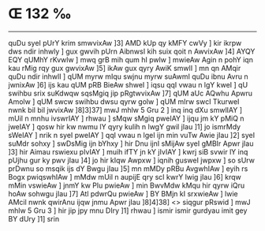 # Œ 132 ‰
---
quDu syeI pUrY krim smwvixAw ]3] AMD kUp qy kMFY cwVy ] kir ikrpw
dws ndir inhwly ] gux gwvih pUrn AibnwsI kih suix qoit n AwvixAw
]4] AYQY EQY qUMhY rKvwlw ] mwq grB mih qum hI pwlw ] mwieAw Agin
n pohY iqn kau rMig rqy gux gwvixAw ]5] ikAw gux qyry AwiK smwlI ]
mn qn AMqir quDu ndir inhwlI ] qUM myrw mIqu swjnu myrw suAwmI quDu ibnu
Avru n jwnixAw ]6] ijs kau qUM pRB BieAw shweI ] iqsu qqI vwau n
lgY kweI ] qU swihbu srix suKdwqw sqsMgiq jip pRgtwvixAw ]7] qUM
aUc AQwhu Apwru Amolw ] qUM swcw swihbu dwsu qyrw golw ] qUM mIrw swcI
TkurweI nwnk bil bil jwvixAw ]8]3]37] mwJ mhlw 5 Gru 2 ] inq
inq dXu smwlIAY ] mUil n mnhu ivswrIAY ] rhwau ] sMqw sMgiq pweIAY ]
ijqu jm kY pMiQ n jweIAY ] qosw hir kw nwmu lY qyry kulih n lwgY gwil
jIau ]1] jo ismrMdy sWeIAY ] nrik n syeI pweIAY ] qqI vwau n lgeI
ijn min vuTw Awie jIau ]2] syeI suMdr sohxy ] swDsMig ijn bYhxy ] hir
Dnu ijnI sMijAw syeI gMBIr Apwr jIau ]3] hir Aimau rswiexu pIvIAY ]
muih ifTY jn kY jIvIAY ] kwrj siB svwir lY inq pUjhu gur ky pwv jIau
]4] jo hir kIqw Awpxw ] iqnih gusweI jwpxw ] so sUrw prDwnu so
msqik ijs dY Bwgu jIau ]5] mn mMDy pRBu AvgwhIAw ] eyih rs Bogx
pwiqswhIAw ] mMdw mUil n aupijE qry scI kwrY lwig jIau ]6] krqw
mMin vswieAw ] jnmY kw Plu pwieAw ] min BwvMdw kMqu hir qyrw iQru hoAw
sohwgu jIau ]7] Atl pdwrQu pwieAw ] BY BMjn kI srxwieAw ] lwie
AMcil nwnk qwirAnu ijqw jnmu Apwr jIau ]8]4]38]
<> siqgur pRswid ] mwJ mhlw 5 Gru 3 ]
hir jip jpy mnu DIry ]1] rhwau ] ismir ismir gurdyau imit gey BY dUry
]1] srin
####
